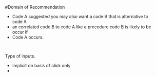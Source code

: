 #Domain of Recommendation

- Code A suggested you may also want a code B that is alternative to code A
- an correlated code B to code A like a procedure code B is likely to be occur if 
- Code A occurs.

​	

Type of inputs.

- Implicit on basis of click only
- 